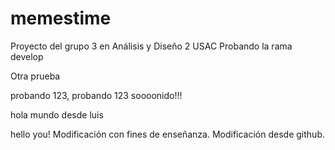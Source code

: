 # memestime
Proyecto del grupo 3 en Análisis y Diseño 2 USAC
Probando la rama develop

Otra prueba

probando 123, probando 123 soooonido!!!

hola mundo desde luis

hello you!
Modificación con fines de enseñanza.
Modificación desde github.
